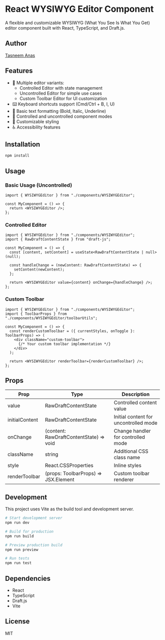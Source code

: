 # React WYSIWYG Editor Component

A flexible and customizable WYSIWYG (What You See Is What You Get) editor component built with React, TypeScript, and Draft.js.

## Author

[Tasneem Anas](https://www.linkedin.com/in/tasneem-anas/)

## Features

- 🎨 Multiple editor variants:
  - Controlled Editor with state management
  - Uncontrolled Editor for simple use cases
  - Custom Toolbar Editor for UI customization
- ⌨️ Keyboard shortcuts support (Cmd/Ctrl + B, I, U)
- 🎯 Basic text formatting (Bold, Italic, Underline)
- 🔄 Controlled and uncontrolled component modes
- 💅 Customizable styling
- ♿ Accessibility features

## Installation

```bash
npm install
```

## Usage

### Basic Usage (Uncontrolled)

```tsx
import { WYSIWYGEditor } from "./components/WYSIWYGEditor";

const MyComponent = () => {
  return <WYSIWYGEditor />;
};
```

### Controlled Editor

```tsx
import { WYSIWYGEditor } from "./components/WYSIWYGEditor";
import { RawDraftContentState } from "draft-js";

const MyComponent = () => {
  const [content, setContent] = useState<RawDraftContentState | null>(null);

  const handleChange = (newContent: RawDraftContentState) => {
    setContent(newContent);
  };

  return <WYSIWYGEditor value={content} onChange={handleChange} />;
};
```

### Custom Toolbar

```tsx
import { WYSIWYGEditor } from "./components/WYSIWYGEditor";
import { ToolbarProps } from "./components/WYSIWYGEditor/toolbarUtils";

const MyComponent = () => {
  const renderCustomToolbar = ({ currentStyles, onToggle }: ToolbarProps) => (
    <div className="custom-toolbar">
      {/* Your custom toolbar implementation */}
    </div>
  );

  return <WYSIWYGEditor renderToolbar={renderCustomToolbar} />;
};
```

## Props

| Prop           | Type                                    | Description                           |
| -------------- | --------------------------------------- | ------------------------------------- |
| value          | RawDraftContentState                    | Controlled content value              |
| initialContent | RawDraftContentState                    | Initial content for uncontrolled mode |
| onChange       | (content: RawDraftContentState) => void | Change handler for controlled mode    |
| className      | string                                  | Additional CSS class name             |
| style          | React.CSSProperties                     | Inline styles                         |
| renderToolbar  | (props: ToolbarProps) => JSX.Element    | Custom toolbar renderer               |

## Development

This project uses Vite as the build tool and development server.

```bash
# Start development server
npm run dev

# Build for production
npm run build

# Preview production build
npm run preview

# Run tests
npm run test
```

## Dependencies

- React
- TypeScript
- Draft.js
- Vite

## License

MIT
